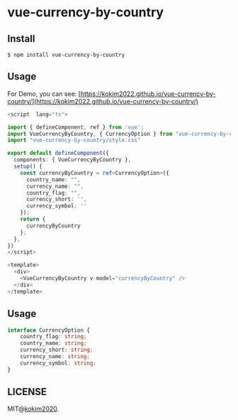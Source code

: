 # vue-currency-by-country
## Install

```bach
$ npm install vue-currency-by-country
```

## Usage

For Demo, you can see: [https://kokim2022.github.io/vue-currency-by-country/](https://kokim2022.github.io/vue-currency-by-country/)

```ts
<script  lang="ts">

import { defineComponent, ref } from 'vue';
import VueCurrencyByCountry, { CurrencyOption } from "vue-currency-by-country";
import "vue-currency-by-country/style.css"

export default defineComponent({
  components: { VueCurrencyByCountry },
  setup() {
    const currencyByCountry = ref<CurrencyOption>({
      country_name: "",
      currency_name: "",
      country_flag: "",
      currency_short: '',
      currency_symbol: ''
    });
    return {
      currencyByCountry
    };
  },
})
</script>

<template>
  <div>
    <VueCurrencyByCountry v-model="currencyByCountry" />
  </div>
</template>

```

## Usage

```ts
interface CurrencyOption {
    country_flag: string;
    country_name: string;
    currency_short: string;
    currency_name: string;
    currency_symbol: string;
}
```

## LICENSE

MIT@[kokim2020](https://github.com/kokim2022).
